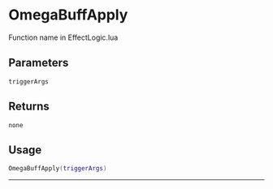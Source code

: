 # OmegaBuffApply
Function name in EffectLogic.lua
## Parameters
`triggerArgs`
## Returns
`none`
## Usage
```lua
OmegaBuffApply(triggerArgs)
```
---
